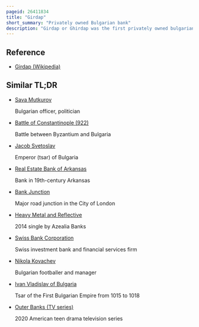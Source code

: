 ```yaml
---
pageid: 26411834
title: "Girdap"
short_summary: "Privately owned Bulgarian bank"
description: "Girdap or Ghirdap was the first privately owned bulgarian Bank. It was founded in Ruse in 1881 until its Closing in 1925 as one of the two large bulgarian Banks which combined with the bulgarian commercial Bank relied on private and local Capital. Before the Balkan Wars and World War I Girdap was among the six largest Banks in Bulgaria and its financial Group was the most influential in the Country during the Wars."
---
```


## Reference

- [Girdap (Wikipedia)](https://en.wikipedia.org/?curid=26411834)

## Similar TL;DR

- [Sava Mutkurov](/tldr/en/sava-mutkurov)

  Bulgarian officer, politician

- [Battle of Constantinople (922)](/tldr/en/battle-of-constantinople-922)

  Battle between Byzantium and Bulgaria

- [Jacob Svetoslav](/tldr/en/jacob-svetoslav)

  Emperor (tsar) of Bulgaria

- [Real Estate Bank of Arkansas](/tldr/en/real-estate-bank-of-arkansas)

  Bank in 19th-century Arkansas

- [Bank Junction](/tldr/en/bank-junction)

  Major road junction in the City of London

- [Heavy Metal and Reflective](/tldr/en/heavy-metal-and-reflective)

  2014 single by Azealia Banks

- [Swiss Bank Corporation](/tldr/en/swiss-bank-corporation)

  Swiss investment bank and financial services firm

- [Nikola Kovachev](/tldr/en/nikola-kovachev)

  Bulgarian footballer and manager

- [Ivan Vladislav of Bulgaria](/tldr/en/ivan-vladislav-of-bulgaria)

  Tsar of the First Bulgarian Empire from 1015 to 1018

- [Outer Banks (TV series)](/tldr/en/outer-banks-tv-series)

  2020 American teen drama television series
